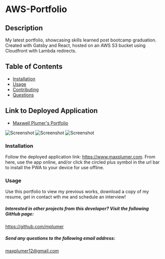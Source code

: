 # AWS-Portfolio

## Description 
My latest portfolio, showcasing skills learned post bootcamp graduation. Created with Gatsby and React, hosted on an AWS S3 bucket using Cloudfront with Lambda redirects.

## Table of Contents
* [Installation](#installation) 
* [Usage](#usage) 
* [Contributing](#contributing)
* [Questions](#questions)

## Link to Deployed Application
* [Maxwell Plumer's Portfolio](https://www.maxplumer.com)

![Screenshot](src/assets/images/Portfolio-Screenshot1.png)
![Screenshot](src/assets/images/Portfolio-Screenshot2.png)
![Screenshot](src/assets/images/Portfolio-Screenshot3.png)

### Installation
Follow the deployed application link: https://www.maxplumer.com. From here, use the app online, and/or click the circled plus symbol in the url bar to install the PWA to your device for use offline.

### Usage
Use this portfolio to view my previous works, download a copy of my resume, get in contact wth me and schedule an interview! 

##### Interested in other projects from this developer? Visit the following GitHub page:
https://github.com/mplumer
    
##### Send any questions to the following email address:
maxplumer12@gmail.com
